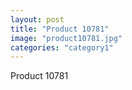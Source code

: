 ```yaml
---
layout: post
title: "Product 10781"
image: "product10781.jpg"
categories: "category1"
---
```

Product 10781
